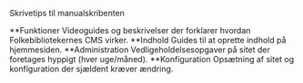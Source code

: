 Skrivetips til manualskribenten

**Funktioner
Videoguides og beskrivelser der forklarer hvordan Folkebibliotekernes CMS virker.
**Indhold 
Guides til at oprette indhold på hjemmesiden.
**Administration
Vedligeholdelsesopgaver på sitet der foretages hyppigt (hver uge/måned).
**Konfiguration
Opsætning af sitet og konfiguration der sjældent kræver ændring.
